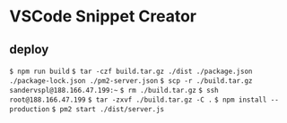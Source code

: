 # VSCode Snippet Creator

## deploy
`$ npm run build`
`$ tar -czf build.tar.gz ./dist ./package.json ./package-lock.json ./pm2-server.json`
`$ scp -r ./build.tar.gz sandervspl@188.166.47.199:~`
`$ rm ./build.tar.gz`
`$ ssh root@188.166.47.199`
`$ tar -zxvf ./build.tar.gz -C .`
`$ npm install --production`
`$ pm2 start ./dist/server.js`
